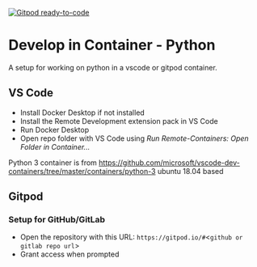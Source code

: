 [![Gitpod ready-to-code](https://img.shields.io/badge/Gitpod-ready--to--code-blue?logo=gitpod)](https://gitpod.io/#https://github.com/lcenchew/vscode-container-py)

# Develop in Container - Python
A setup for working on python in a vscode or gitpod container.

## VS Code

- Install Docker Desktop if not installed
- Install the Remote Development extension pack in VS Code
- Run Docker Desktop
- Open repo folder with VS Code using *Run Remote-Containers: Open Folder in Container...*

Python 3 container is from https://github.com/microsoft/vscode-dev-containers/tree/master/containers/python-3
ubuntu 18.04 based

## Gitpod

### Setup for GitHub/GitLab

- Open the repository with this URL: `https://gitpod.io/#`<`github or gitlab repo url`>
- Grant access when prompted 
